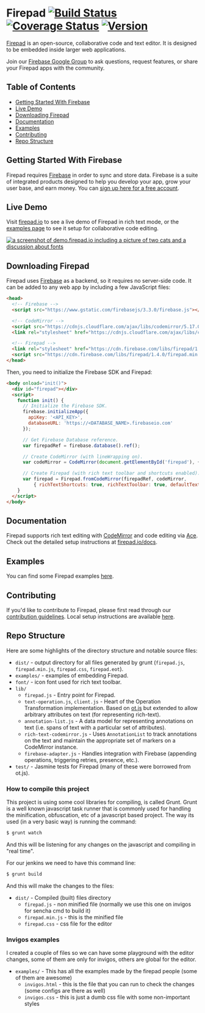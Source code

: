 # Firepad [![Build Status](https://travis-ci.org/firebase/firepad.svg?branch=master)](https://travis-ci.org/firebase/firepad) [![Coverage Status](https://img.shields.io/coveralls/firebase/firepad.svg?branch=master&style=flat)](https://coveralls.io/r/firebase/firepad) [![Version](https://badge.fury.io/gh/firebase%2Ffirepad.svg)](http://badge.fury.io/gh/firebase%2Ffirepad)

[Firepad](http://www.firepad.io/) is an open-source, collaborative code and text editor. It is
designed to be embedded inside larger web applications.

Join our [Firebase Google Group](https://groups.google.com/forum/#!forum/firebase-talk) to ask
questions, request features, or share your Firepad apps with the community.


## Table of Contents

 * [Getting Started With Firebase](#getting-started-with-firebase)
 * [Live Demo](#live-demo)
 * [Downloading Firepad](#downloading-firepad)
 * [Documentation](#documentation)
 * [Examples](#examples)
 * [Contributing](#contributing)
 * [Repo Structure](#repo-structure)


## Getting Started With Firebase

Firepad requires [Firebase](https://firebase.google.com/) in order to sync and store data. Firebase
is a suite of integrated products designed to help you develop your app, grow your user base, and
earn money. You can [sign up here for a free account](https://console.firebase.google.com/).


## Live Demo

Visit [firepad.io](http://demo.firepad.io/) to see a live demo of Firepad in rich text mode, or the
[examples page](http://www.firepad.io/examples/) to see it setup for collaborative code editing.

[![a screenshot of demo.firepad.io including a picture of two cats and a discussion about fonts](screenshot.png)](http://demo.firepad.io/)


## Downloading Firepad

Firepad uses [Firebase](https://firebase.google.com) as a backend, so it requires no server-side
code. It can be added to any web app by including a few JavaScript files:

```HTML
<head>
  <!-- Firebase -->
  <script src="https://www.gstatic.com/firebasejs/3.3.0/firebase.js"></script>

  <!-- CodeMirror -->
  <script src="https://cdnjs.cloudflare.com/ajax/libs/codemirror/5.17.0/codemirror.js"></script>
  <link rel="stylesheet" href="https://cdnjs.cloudflare.com/ajax/libs/codemirror/5.17.0/codemirror.css"/>

  <!-- Firepad -->
  <link rel="stylesheet" href="https://cdn.firebase.com/libs/firepad/1.4.0/firepad.css" />
  <script src="https://cdn.firebase.com/libs/firepad/1.4.0/firepad.min.js"></script>
</head>
```

Then, you need to initialize the Firebase SDK and Firepad:

```HTML
<body onload="init()">
  <div id="firepad"></div>
  <script>
    function init() {
      // Initialize the Firebase SDK.
      firebase.initializeApp({
        apiKey: '<API_KEY>',
        databaseURL: 'https://<DATABASE_NAME>.firebaseio.com'
      });

      // Get Firebase Database reference.
      var firepadRef = firebase.database().ref();

      // Create CodeMirror (with lineWrapping on).
      var codeMirror = CodeMirror(document.getElementById('firepad'), { lineWrapping: true });

      // Create Firepad (with rich text toolbar and shortcuts enabled).
      var firepad = Firepad.fromCodeMirror(firepadRef, codeMirror,
          { richTextShortcuts: true, richTextToolbar: true, defaultText: 'Hello, World!' });
    }
  </script>
</body>
```

## Documentation

Firepad supports rich text editing with [CodeMirror](http://codemirror.net/) and code editing via
[Ace](http://ace.c9.io/). Check out the detailed setup instructions at [firepad.io/docs](http://www.firepad.io/docs).


## Examples

You can find some Firepad examples [here](examples/README.md).


## Contributing

If you'd like to contribute to Firepad, please first read through our [contribution
guidelines](.github/CONTRIBUTING.md). Local setup instructions are available [here](.github/CONTRIBUTING.md#local-setup).


## Repo Structure

Here are some highlights of the directory structure and notable source files:

* `dist/` - output directory for all files generated by grunt (`firepad.js`, `firepad.min.js`, `firepad.css`, `firepad.eot`).
* `examples/` - examples of embedding Firepad.
* `font/` - icon font used for rich text toolbar.
* `lib/`
    * `firepad.js` - Entry point for Firepad.
    * `text-operation.js`, `client.js` - Heart of the Operation Transformation implementation.  Based on
      [ot.js](https://github.com/Operational-Transformation/ot.js/) but extended to allow arbitrary
      attributes on text (for representing rich-text).
    * `annotation-list.js` - A data model for representing annotations on text (i.e. spans of text with a particular
      set of attributes).
    * `rich-text-codemirror.js` - Uses `AnnotationList` to track annotations on the text and maintain the appropriate
      set of markers on a CodeMirror instance.
    * `firebase-adapter.js` - Handles integration with Firebase (appending operations, triggering retries,
      presence, etc.).
* `test/` - Jasmine tests for Firepad (many of these were borrowed from ot.js).

### How to compile this project
 
This project is using some cool libraries for compiling, is called Grunt. Grunt is a well known javascript task runner that is commonly used for handling the minification, obfuscation, etc of a javascript based project. The way its used (in a very basic way) is running the command:
 
```bash
$ grunt watch
```
And this will be listening for any changes on the javascript and compiling in "real time".
 
For our jenkins we need to have this command line:
```bash
$ grunt build
```
And this will make the changes to the files:
 
* `dist/` - Compiled (built) files directory
    * `firepad.js` - non minified file (normally we use this one on invigos for sencha cmd to build it)
    * `firepad.min.js` - this is the minified file
    * `firepad.css` - css file for the editor
 
 ### Invigos examples
 
I created a couple of files so we can have some playground with the editor changes, some of them are only for invigos, others are global for the editor. 
 
* `examples/` - This has all the examples made by the firepad people (some of them are awesome)
    * `invigos.html` - this is the file that you can run to check the changes (some configs are there as well)
    * `invigos.css` - this is just a dumb css file with some non-important styles
 
